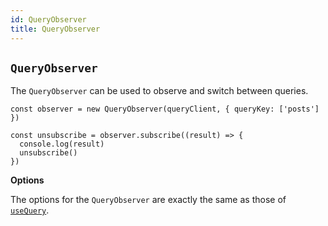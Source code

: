 ```yaml
---
id: QueryObserver
title: QueryObserver
---
```


## `QueryObserver`

The `QueryObserver` can be used to observe and switch between queries.

```tsx
const observer = new QueryObserver(queryClient, { queryKey: ['posts'] })

const unsubscribe = observer.subscribe((result) => {
  console.log(result)
  unsubscribe()
})
```

**Options**

The options for the `QueryObserver` are exactly the same as those of [`useQuery`](../../framework/react/reference/useQuery).
